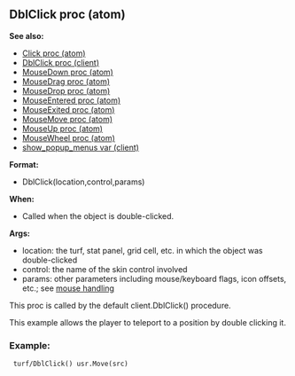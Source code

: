 ## DblClick proc (atom)
**See also:**
+   [Click proc (atom)](/ref/atom/proc/Click.md) 
+   [DblClick proc (client)](/ref/client/proc/DblClick.md) 
+   [MouseDown proc (atom)](/ref/atom/proc/MouseDown.md) 
+   [MouseDrag proc (atom)](/ref/atom/proc/MouseDrag.md) 
+   [MouseDrop proc (atom)](/ref/atom/proc/MouseDrop.md) 
+   [MouseEntered proc (atom)](/ref/atom/proc/MouseEntered.md) 
+   [MouseExited proc (atom)](/ref/atom/proc/MouseExited.md) 
+   [MouseMove proc (atom)](/ref/atom/proc/MouseMove.md) 
+   [MouseUp proc (atom)](/ref/atom/proc/MouseUp.md) 
+   [MouseWheel proc (atom)](/ref/atom/proc/MouseWheel.md) 
+   [show_popup_menus var (client)](/ref/client/var/show_popup_menus.md) 
<!-- -->
**Format:**
+   DblClick(location,control,params)
<!-- -->
**When:**
+   Called when the object is double-clicked.
<!-- -->
**Args:**
+   location: the turf, stat panel, grid cell, etc. in which the object
    was double-clicked
+   control: the name of the skin control involved
+   params: other parameters including mouse/keyboard flags, icon
    offsets, etc.; see [mouse handling](/ref/DM/mouse.md) 

This proc is called by the default client.DblClick() procedure.


This example allows the player to teleport to a position by
double clicking it.
### Example:

```
 turf/DblClick() usr.Move(src) 
```
